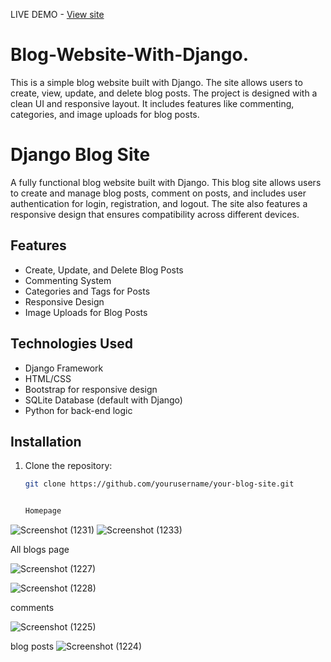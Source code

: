 LIVE DEMO - [View site](https://yasha111111.pythonanywhere.com/)

# Blog-Website-With-Django.
This is a simple blog website built with Django. The site allows users to create, view, update, and delete blog posts. The project is designed with a clean UI and responsive layout. It includes features like commenting, categories, and image uploads for blog posts.

# Django Blog Site

A fully functional blog website built with Django. This blog site allows users to create and manage blog posts, comment on posts, and includes user authentication for login, registration, and logout. The site also features a responsive design that ensures compatibility across different devices.



## Features

- Create, Update, and Delete Blog Posts
- Commenting System
- Categories and Tags for Posts
- Responsive Design
- Image Uploads for Blog Posts

## Technologies Used

- Django Framework
- HTML/CSS
- Bootstrap for responsive design
- SQLite Database (default with Django)
- Python for back-end logic

## Installation

1. Clone the repository:

   ```bash
   git clone https://github.com/yourusername/your-blog-site.git


   Homepage

![Screenshot (1231)](https://github.com/user-attachments/assets/ec0f92d5-1747-4734-8e41-fb8f1d471b01)
![Screenshot (1233)](https://github.com/user-attachments/assets/7fca65f7-f9fd-4b1f-b3fb-32e281495325)

All blogs page 

![Screenshot (1227)](https://github.com/user-attachments/assets/0723bbfb-627d-4368-ab66-badcd1cfb675)

![Screenshot (1228)](https://github.com/user-attachments/assets/462c86ef-47be-43d9-b6ad-012998afbc4d)

comments

![Screenshot (1225)](https://github.com/user-attachments/assets/91127514-fab6-4577-9c86-c97af932edc4)

blog posts
![Screenshot (1224)](https://github.com/user-attachments/assets/1f0c609d-ab0b-4226-8365-938910e5149b)




